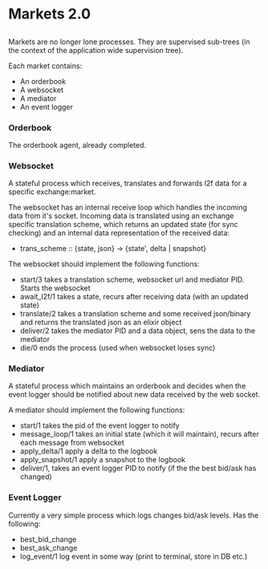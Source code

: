 # Markets 2.0

## 

Markets are no longer lone processes. They are supervised sub-trees (in the context of the application wide
supervision tree).

Each market contains:

+ An orderbook
+ A websocket
+ A mediator
+ An event logger

### Orderbook

The orderbook agent, already completed.

### Websocket

A stateful process which receives, translates and forwards l2f data for a specific exchange:market.

The websocket has an internal receive loop which handles the incoming data from it's socket.
Incoming data is translated using an exchange specific translation scheme, which returns an updated state
(for sync checking) and an internal data representation of the received data:

+ trans\_scheme :: {state, json} -> {state', delta | snapshot}

The websocket should implement the following functions:

+ start/3 takes a translation scheme, websocket url and mediator PID. Starts the websocket
+ await\_l2f/1 takes a state, recurs after receiving data (with an updated state)
+ translate/2 takes a translation scheme and some received json/binary and returns the translated json as
    an elixir object
+ deliver/2 takes the mediator PID and a data object, sens the data to the mediator
+ die/0 ends the process (used when websocket loses sync)

### Mediator

A stateful process which maintains an orderbook and decides when the event logger should be notified about
new data received by the web socket.

A mediator should implement the following functions:

+ start/1 takes the pid of the event logger to notify
+ message\_loop/1 takes an initial state (which it will maintain), recurs after each message from websocket
+ apply\_delta/1 apply a delta to the logbook
+ apply\_snapshot/1 apply a snapshot to the logbook
+ deliver/1, takes an event logger PID to  notify (if the the best bid/ask has changed)

### Event Logger
Currently a very simple process which logs changes bid/ask levels. Has the following:

+ best\_bid\_change
+ best\_ask\_change
+ log\_event/1 log event in some way (print to terminal, store in DB etc.)


